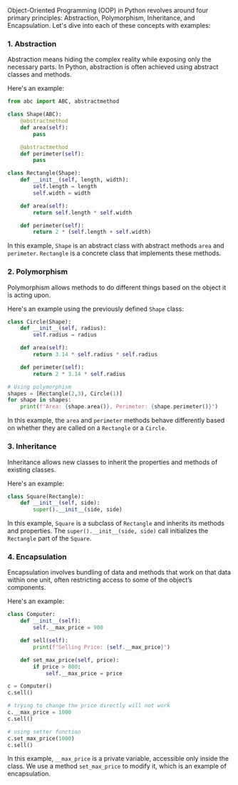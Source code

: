 Object-Oriented Programming (OOP) in Python revolves around four primary principles: Abstraction, Polymorphism, Inheritance, and Encapsulation. Let's dive into each of these concepts with examples:

### 1. Abstraction
Abstraction means hiding the complex reality while exposing only the necessary parts. In Python, abstraction is often achieved using abstract classes and methods.

Here's an example:

```python
from abc import ABC, abstractmethod

class Shape(ABC):
    @abstractmethod
    def area(self):
        pass

    @abstractmethod
    def perimeter(self):
        pass

class Rectangle(Shape):
    def __init__(self, length, width):
        self.length = length
        self.width = width

    def area(self):
        return self.length * self.width

    def perimeter(self):
        return 2 * (self.length + self.width)
```

In this example, `Shape` is an abstract class with abstract methods `area` and `perimeter`. `Rectangle` is a concrete class that implements these methods.

### 2. Polymorphism
Polymorphism allows methods to do different things based on the object it is acting upon. 

Here's an example using the previously defined `Shape` class:

```python
class Circle(Shape):
    def __init__(self, radius):
        self.radius = radius

    def area(self):
        return 3.14 * self.radius * self.radius

    def perimeter(self):
        return 2 * 3.14 * self.radius

# Using polymorphism
shapes = [Rectangle(2,3), Circle(1)]
for shape in shapes:
    print(f"Area: {shape.area()}, Perimeter: {shape.perimeter()}")
```

In this example, the `area` and `perimeter` methods behave differently based on whether they are called on a `Rectangle` or a `Circle`.

### 3. Inheritance
Inheritance allows new classes to inherit the properties and methods of existing classes.

Here's an example:

```python
class Square(Rectangle):
    def __init__(self, side):
        super().__init__(side, side)
```

In this example, `Square` is a subclass of `Rectangle` and inherits its methods and properties. The `super().__init__(side, side)` call initializes the `Rectangle` part of the `Square`.

### 4. Encapsulation
Encapsulation involves bundling of data and methods that work on that data within one unit, often restricting access to some of the object’s components.

Here's an example:

```python
class Computer:
    def __init__(self):
        self.__max_price = 900

    def sell(self):
        print(f"Selling Price: {self.__max_price}")

    def set_max_price(self, price):
        if price > 800:
            self.__max_price = price

c = Computer()
c.sell()

# trying to change the price directly will not work
c.__max_price = 1000
c.sell()

# using setter function
c.set_max_price(1000)
c.sell()
```

In this example, `__max_price` is a private variable, accessible only inside the class. We use a method `set_max_price` to modify it, which is an example of encapsulation.
